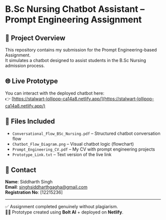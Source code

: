 # B.Sc Nursing Chatbot Assistant – Prompt Engineering Assignment

## 🧠 Project Overview
This repository contains my submission for the Prompt Engineering-based Assignment.  
It simulates a chatbot designed to assist students in the B.Sc Nursing admission process.

## 🌐 Live Prototype
You can interact with the deployed chatbot here:  
👉 [https://stalwart-lollipop-ca14a8.netlify.app/](https://stalwart-lollipop-ca14a8.netlify.app/)

## 📁 Files Included
- `Conversational_Flow_BSc_Nursing.pdf` – Structured chatbot conversation flow
- `Chatbot_Flow_Diagram.png` – Visual chatbot logic (flowchart)
- `Prompt_Engineering_CV.pdf` – My CV with prompt engineering projects
- `Prototype_Link.txt` – Text version of the live link

## 📩 Contact
**Name**: Siddharth Singh  
**Email**: singhsiddharthgagha@gmail.com  
**Registration No**: [12215236]

---

✅ Assignment completed genuinely without plagiarism.  
🧑‍💻 Prototype created using **Bolt AI** + deployed on **Netlify**.
